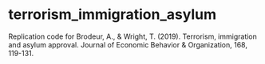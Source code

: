 # terrorism_immigration_asylum
Replication code for Brodeur, A., &amp; Wright, T. (2019). Terrorism, immigration and asylum approval. Journal of Economic Behavior &amp; Organization, 168, 119-131.

